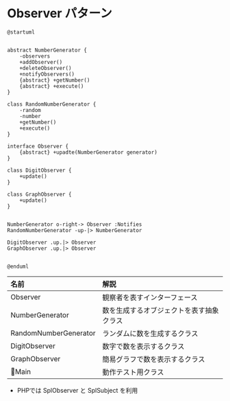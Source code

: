 # Observer パターン


```uml
@startuml


abstract NumberGenerator {
    -observers
    +addObserver()
    +deleteObserver()
    +notifyObservers()
    {abstract} +getNumber()
    {abstract} +execute()
}

class RandomNumberGenerator {
    -random
    -number
    +getNumber()
    +execute()
}

interface Observer {
    {abstract} +upadte(NumberGenerator generator)
}

class DigitObserver {
    +update()
}

class GraphObserver {
    +update()
}


NumberGenerator o-right-> Observer :Notifies
RandomNumberGenerator -up-|> NumberGenerator

DigitObserver .up.|> Observer
GraphObserver .up.|> Observer


@enduml
```


| 名前 | 解説 |
|:----|:----|
| Observer | 観察者を表すインターフェース |
| NumberGenerator | 数を生成するオブジェクトを表す抽象クラス |
| RandomNumberGenerator | ランダムに数を生成するクラス |
| DigitObserver | 数字で数を表示するクラス |
| GraphObserver | 簡易グラフで数を表示するクラス |
| Main | 動作テスト用クラス |

- PHPでは SplObserver と SplSubject を利用